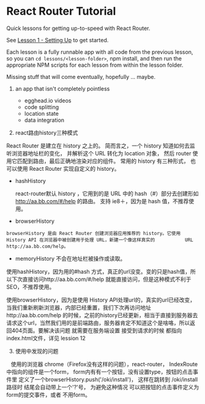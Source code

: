 React Router Tutorial
=====================

Quick lessons for getting up-to-speed with React Router.

See [Lesson 1 - Setting Up](/lessons/01-setting-up/) to get started.

Each lesson is a fully runnable app with all code from the previous lesson, so you can `cd lessons/<lesson-folder>`, npm install,
and then run the appropriate NPM scripts for each lesson from within the lesson folder.

Missing stuff that will come eventually, hopefully ... maybe.

1. an app that isn't completely pointless

    - egghead.io videos
    - code splitting
    - location state
    - data integration



2. react路由history三种模式

React Router 是建立在 history 之上的。 简而言之，一个 history 知道如何去监听浏览器地址栏的变化， 并解析这个 URL 转化为 location 对象， 然后 router 使用它匹配到路由，最后正确地渲染对应的组件。
常用的 history 有三种形式， 也可以使用 React Router 实现自定义的 history。

   - hashHistory
        
     react-router默认 history ，它用到的是 URL 中的 hash（#）部分去创建形如 http://aa.bb.com/#/help 的路由。
     支持 ie8＋，因为是 hash 值，不推荐使用。
   - browserHistory
    
    browserHistory 是由 React Router 创建浏览器应用推荐的 history。它使用 History API 在浏览器中被创建用于处理 URL，新建一个像这样真实的           URL http://aa.bb.com/help。
   - memoryHistory
    不会在地址栏被操作或读取。
    
    
使用hashHistory，因为用的#hash 方式，真正的url没变。变的只是hash值，所以下次直接访问http://aa.bb.com/#/help 就能直接访问，但是这种模式不利于SEO，不推荐使用。

使用browserHistory，因为是使用 History API处理url的，真实的url已经改变，当我们重新刷新浏览器，内部已经重置，我们下次再访问地址http://aa.bb.com/help 的时候，之前的history已经更新，相当于直接到服务器去请求这个url，当然我们用的是前端路由，服务器肯定不知道这个是啥咯，所以返回404页面。要解决该问题 就需要在服务端设置 接受到请求的时候 都指向 index.html文件，详见 lession 12


3. 使用中发现的问题

    使用的浏览器 chrome（Firefox没有这样的问题），react-router， IndexRoute 中指向的组件是一个form， form内有有一个按钮，没有设置type，按钮的点击事件里 定义了一个browserHistory.push('/oki/install')， 这样在跳转到 /oki/install 路径时 结尾会自动带上一个'?'号， 为避免这种情况 可以把按钮的点击事件定义为 form的提交事件，或者 不用form。
